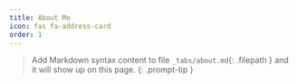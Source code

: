 ```yaml
---
title: About Me
icon: fas fa-address-card
order: 1
---
```


> Add Markdown syntax content to file `_tabs/about.md`{: .filepath } and it will show up on this page.
{: .prompt-tip }
